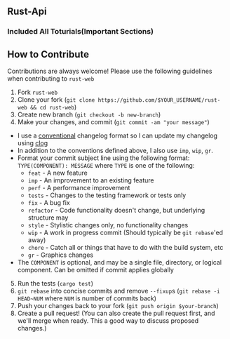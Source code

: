 ## Rust-Api
### Included All Toturials(Important Sections)

## How to Contribute

Contributions are always welcome! Please use the following guidelines when contributing to `rust-web`

1. Fork `rust-web`
2. Clone your fork (`git clone https://github.com/$YOUR_USERNAME/rust-web && cd rust-web`)
3. Create new branch (`git checkout -b new-branch`)
4. Make your changes, and commit (`git commit -am "your message"`)
 * I use a [conventional](https://github.com/ajoslin/conventional-changelog/blob/a5505865ff3dd710cf757f50530e73ef0ca641da/conventions/angular.md) changelog format so I can update my changelog using [clog](https://github.com/thoughtram/clog)
 * In addition to the conventions defined above, I also use `imp`, `wip`, `gr`.
 * Format your commit subject line using the following format: `TYPE(COMPONENT): MESSAGE` where `TYPE` is one of the following:
    - `feat` - A new feature
    - `imp` - An improvement to an existing feature
    - `perf` - A performance improvement
    - `tests` - Changes to the testing framework or tests only
    - `fix` - A bug fix
    - `refactor` - Code functionality doesn't change, but underlying structure may
    - `style` - Stylistic changes only, no functionality changes
    - `wip` - A work in progress commit (Should typically be `git rebase`'ed away)
    - `chore` - Catch all or things that have to do with the build system, etc
    - `gr` - Graphics changes
 * The `COMPONENT` is optional, and may be a single file, directory, or logical component. Can be omitted if commit applies globally
5. Run the tests (`cargo test`)
6. `git rebase` into concise commits and remove `--fixup`s (`git rebase -i HEAD~NUM` where `NUM` is number of commits back)
7. Push your changes back to your fork (`git push origin $your-branch`)
8. Create a pull request! (You can also create the pull request first, and we'll merge when ready. This a good way to discuss proposed changes.)
